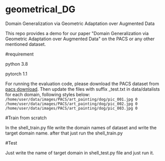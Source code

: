 # geometrical_DG
Domain Generalization via Geometric Adaptation over Augmented Data

This repo provides a demo for our paper "Domain Generalization via Geometric Adaptation over Augmented Data" on the PACS or any other mentioned dataset.

#requirement 

python 3.8 

pytorch 1.1 

For running the evaluation code, please download the PACS dataset from <a href='http://www.eecs.qmul.ac.uk/~dl307/project_iccv2017'>pacs download</a>. Then update the files with suffix _test.txt in data/datalists for each domain, following styles below:
<code>
  /home/user/data/images/PACS/art_painting/dog/pic_001.jpg 0
  /home/user/data/images/PACS/art_painting/dog/pic_002.jpg 0
  /home/user/data/images/PACS/art_painting/dog/pic_003.jpg 0
</code>

#Train from scratch 

In the shell_train.py file write the domain names of dataset and write the target domain name. 
after that just run the shell_train.py 

#Test 

Just write the name of target domain in shell_test.py file and just run it. 


